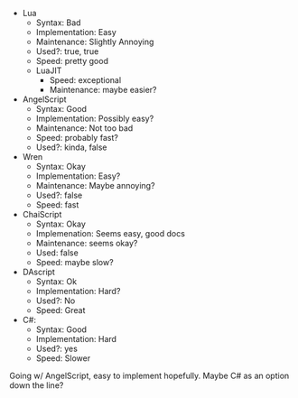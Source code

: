 - Lua
    - Syntax: Bad
    - Implementation: Easy
    - Maintenance: Slightly Annoying
    - Used?: true, true
    - Speed: pretty good
    - LuaJIT
        - Speed: exceptional
        - Maintenance: maybe easier?
- AngelScript
    - Syntax: Good
    - Implementation: Possibly easy?
    - Maintenance: Not too bad
    - Speed: probably fast?
    - Used?: kinda, false
- Wren
    - Syntax: Okay
    - Implementation: Easy?
    - Maintenance: Maybe annoying?
    - Used?: false
    - Speed: fast
- ChaiScript
    - Syntax: Okay
    - Implemenation: Seems easy, good docs
    - Maintenance: seems okay?
    - Used: false
    - Speed: maybe slow?
- DAscript
    - Syntax: Ok
    - Implementation: Hard?
    - Used?: No
    - Speed: Great
- C#:
    - Syntax: Good
    - Implementation: Hard
    - Used?: yes
    - Speed: Slower

Going w/ AngelScript, easy to implement hopefully. Maybe C# as an option down the line?